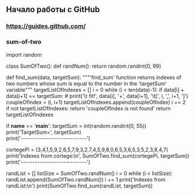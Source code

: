 ## Начало работы с GitHub

### https://guides.github.com/



###  sum-of-two
import random

class SumOfTwo():
  def randNum():
    return random.randint(0, 99)

  def find_sum(data, targetSum):
    """'find_sum' function returns indexes of two numbers whose sum is equal to the number in the 'targetSum' variable"""
    targetListOfIndexes = []
    i = 0
    while (i < len(data)-1):
      if data[i] + data[i+1] == targetSum:
        # print('\t fit!', data[i], '+', data[i+1], '\t[', i, ',', i+1, ']')
        coupleOfIndex = (i, i+1)
        targetListOfIndexes.append(coupleOfIndex)
      i += 2  
    if not targetListOfIndexes:
      return 'coupleOfIndex is not found'
    return targetListOfIndexes   


if __name__ == '__main__': 
  targetSum = int(random.randint(0, 55))
  print('TargetSum=', targetSum)  
  print('*----------------------------*')

  cortegePi = (3,4,1,5,9,2,6,5,7,9,3,2,7,4,5,9,8,0,6,5,3,6,5,3,5,2,3,8,4,7)
  print('Indexes from cortege:\n', SumOfTwo.find_sum(cortegePi, targetSum))
  print('*----------------------------*')

  randList = []
  listSize = SumOfTwo.randNum()
  i = 0
  while (i < listSize):
    randList.append(SumOfTwo.randNum())
    i += 1
  print('Indexes from randList:\n')
  print(SumOfTwo.find_sum(randList, targetSum))




  





  
    

